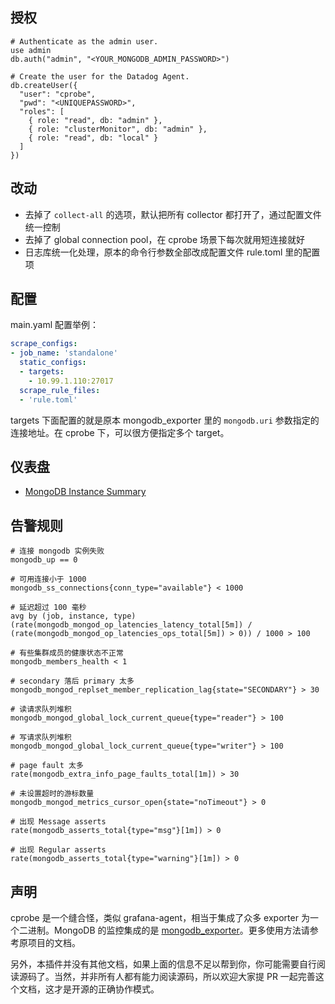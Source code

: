 ## 授权

```
# Authenticate as the admin user.
use admin
db.auth("admin", "<YOUR_MONGODB_ADMIN_PASSWORD>")

# Create the user for the Datadog Agent.
db.createUser({
  "user": "cprobe",
  "pwd": "<UNIQUEPASSWORD>",
  "roles": [
    { role: "read", db: "admin" },
    { role: "clusterMonitor", db: "admin" },
    { role: "read", db: "local" }
  ]
})
```

## 改动

- 去掉了 `collect-all` 的选项，默认把所有 collector 都打开了，通过配置文件统一控制
- 去掉了 global connection pool，在 cprobe 场景下每次就用短连接就好
- 日志库统一化处理，原本的命令行参数全部改成配置文件 rule.toml 里的配置项

## 配置

main.yaml 配置举例：

```yaml
scrape_configs:
- job_name: 'standalone'
  static_configs:
  - targets:
    - 10.99.1.110:27017
  scrape_rule_files:
  - 'rule.toml'
```

targets 下面配置的就是原本 mongodb_exporter 里的 `mongodb.uri` 参数指定的连接地址。在 cprobe 下，可以很方便指定多个 target。

## 仪表盘

- [MongoDB Instance Summary](./dash/grafana_mongodb_01.json)

## 告警规则

```
# 连接 mongodb 实例失败
mongodb_up == 0

# 可用连接小于 1000
mongodb_ss_connections{conn_type="available"} < 1000

# 延迟超过 100 毫秒
avg by (job, instance, type) (rate(mongodb_mongod_op_latencies_latency_total[5m]) / (rate(mongodb_mongod_op_latencies_ops_total[5m]) > 0)) / 1000 > 100

# 有些集群成员的健康状态不正常
mongodb_members_health < 1

# secondary 落后 primary 太多
mongodb_mongod_replset_member_replication_lag{state="SECONDARY"} > 30

# 读请求队列堆积
mongodb_mongod_global_lock_current_queue{type="reader"} > 100

# 写请求队列堆积
mongodb_mongod_global_lock_current_queue{type="writer"} > 100

# page fault 太多
rate(mongodb_extra_info_page_faults_total[1m]) > 30

# 未设置超时的游标数量
mongodb_mongod_metrics_cursor_open{state="noTimeout"} > 0

# 出现 Message asserts
rate(mongodb_asserts_total{type="msg"}[1m]) > 0

# 出现 Regular asserts
rate(mongodb_asserts_total{type="warning"}[1m]) > 0
```

## 声明

cprobe 是一个缝合怪，类似 grafana-agent，相当于集成了众多 exporter 为一个二进制。MongoDB 的监控集成的是 [mongodb_exporter](https://github.com/percona/mongodb_exporter)。更多使用方法请参考原项目的文档。

另外，本插件并没有其他文档，如果上面的信息不足以帮到你，你可能需要自行阅读源码了。当然，并非所有人都有能力阅读源码，所以欢迎大家提 PR 一起完善这个文档，这才是开源的正确协作模式。
